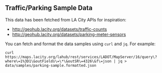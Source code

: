 ## Traffic/Parking Sample Data

This data has been fetched from LA City APIs for inspiration:

* http://geohub.lacity.org/datasets/traffic-counts
* http://geohub.lacity.org/datasets/parking-meter-sensors

You can fetch and format the data samples using `curl` and `jq`. For example:

```
curl https://maps.lacity.org/lahub/rest/services/LADOT/MapServer/16/query\?where\=1%3D1\&outFields\=\*\&outSR\=4326\&f\=json | jq > data/samples/parking-sample.formatted.json  
```
